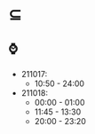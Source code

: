 # ⊆

## ⌚
* 211017:
    * 10:50 - 24:00
* 211018:
    * 00:00 - 01:00
    * 11:45 - 13:30
    * 20:00 - 23:20
